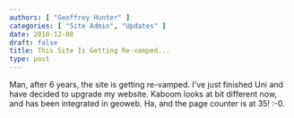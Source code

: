 ```yaml
---
authors: [ "Geoffrey Hunter" ]
categories: [ "Site Admin", "Updates" ]
date: 2010-12-08
draft: false
title: This Site Is Getting Re-vamped...
type: post
---
```


Man, after 6 years, the site is getting re-vamped. I've just finished Uni and have decided to upgrade my website. Kaboom looks at bit different now, and has been integrated in geoweb. Ha, and the page counter is at 35! :-0.
